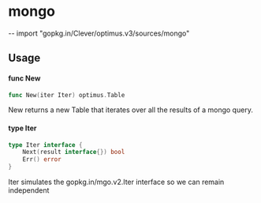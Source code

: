 # mongo
--
    import "gopkg.in/Clever/optimus.v3/sources/mongo"


## Usage

#### func  New

```go
func New(iter Iter) optimus.Table
```
New returns a new Table that iterates over all the results of a mongo query.

#### type Iter

```go
type Iter interface {
	Next(result interface{}) bool
	Err() error
}
```

Iter simulates the gopkg.in/mgo.v2.Iter interface so we can remain independent
